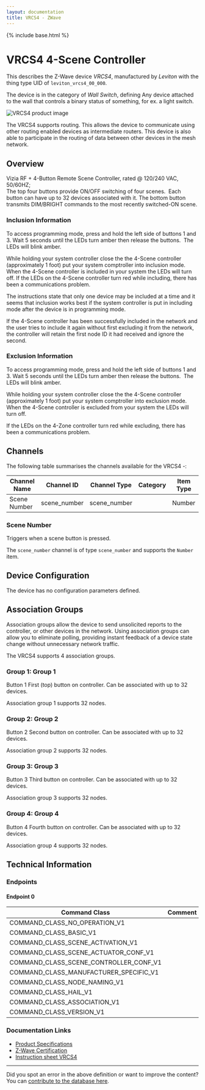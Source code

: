 ```yaml
---
layout: documentation
title: VRCS4 - ZWave
---
```


{% include base.html %}

# VRCS4 4-Scene Controller
This describes the Z-Wave device *VRCS4*, manufactured by *Leviton* with the thing type UID of ```leviton_vrcs4_00_000```.

The device is in the category of *Wall Switch*, defining Any device attached to the wall that controls a binary status of something, for ex. a light switch.

![VRCS4 product image](https://www.cd-jackson.com/zwave_device_uploads/197/197_default.jpg)


The VRCS4 supports routing. This allows the device to communicate using other routing enabled devices as intermediate routers.  This device is also able to participate in the routing of data between other devices in the mesh network.

## Overview

Vizia RF + 4-Button Remote Scene Controller, rated @ 120/240 VAC, 50/60HZ;  
The top four buttons provide ON/OFF switching of four scenes.  Each button can have up to 32 devices associated with it. The bottom button transmits DIM/BRIGHT commands to the most recently switched-ON scene.

### Inclusion Information

To access programming mode, press and hold the left side of buttons 1 and 3. Wait 5 seconds until the LEDs turn amber then release the buttons.  The LEDs will blink amber.

While holding your system controller close the the 4-Scene controller (approximately 1 foot) put your system comptroller into inclusion mode. When the 4-Scene controller is included in your system the LEDs will turn off. If the LEDs on the 4-Scene controller turn red while including, there has been a communications problem.

The instructions state that only one device may be included at a time and it seems that inclusion works best if the system controller is put in including mode after the device is in programming mode.

If the 4-Scene controller has been successfully included in the network and the user tries to include it again without first excluding it from the network, the controller will retain the first node ID it had received and ignore the second.

### Exclusion Information

To access programming mode, press and hold the left side of buttons 1 and 3. Wait 5 seconds until the LEDs turn amber then release the buttons.  The LEDs will blink amber.

While holding your system controller close the the 4-Scene controller (approximately 1 foot) put your system comptroller into exclusion mode. When the 4-Scene controller is excluded from your system the LEDs will turn off.

If the LEDs on the 4-Zone controller turn red while excluding, there has been a communications problem.

## Channels

The following table summarises the channels available for the VRCS4 -:

| Channel Name | Channel ID | Channel Type | Category | Item Type |
|--------------|------------|--------------|----------|-----------|
| Scene Number | scene_number | scene_number |  | Number | 

### Scene Number
Triggers when a scene button is pressed.

The ```scene_number``` channel is of type ```scene_number``` and supports the ```Number``` item.



## Device Configuration

The device has no configuration parameters defined.

## Association Groups

Association groups allow the device to send unsolicited reports to the controller, or other devices in the network. Using association groups can allow you to eliminate polling, providing instant feedback of a device state change without unnecessary network traffic.

The VRCS4 supports 4 association groups.

### Group 1: Group 1

Button 1
First (top) button on controller. Can be associated with up to 32 devices.

Association group 1 supports 32 nodes.

### Group 2: Group 2

Button 2
Second button on controller. Can be associated with up to 32 devices.

Association group 2 supports 32 nodes.

### Group 3: Group 3

Button 3
Third button on controller. Can be associated with up to 32 devices.

Association group 3 supports 32 nodes.

### Group 4: Group 4

Button 4
Fourth button on controller. Can be associated with up to 32 devices.

Association group 4 supports 32 nodes.

## Technical Information

### Endpoints

#### Endpoint 0

| Command Class | Comment |
|---------------|---------|
| COMMAND_CLASS_NO_OPERATION_V1| |
| COMMAND_CLASS_BASIC_V1| |
| COMMAND_CLASS_SCENE_ACTIVATION_V1| |
| COMMAND_CLASS_SCENE_ACTUATOR_CONF_V1| |
| COMMAND_CLASS_SCENE_CONTROLLER_CONF_V1| |
| COMMAND_CLASS_MANUFACTURER_SPECIFIC_V1| |
| COMMAND_CLASS_NODE_NAMING_V1| |
| COMMAND_CLASS_HAIL_V1| |
| COMMAND_CLASS_ASSOCIATION_V1| |
| COMMAND_CLASS_VERSION_V1| |

### Documentation Links

* [Product Specifications](https://www.cd-jackson.com/zwave_device_uploads/197/Vizia-RF---Controllers-Spec-Sheet.pdf)
* [Z-Wave Certification](https://www.cd-jackson.com/zwave_device_uploads/197/ZC08-08070003.pdf)
* [Instruction sheet VRCS4](https://www.cd-jackson.com/zwave_device_uploads/197/Instruction-Sheet-VRCS4.pdf)

---

Did you spot an error in the above definition or want to improve the content?
You can [contribute to the database here](http://www.cd-jackson.com/index.php/zwave/zwave-device-database/zwave-device-list/devicesummary/197).
